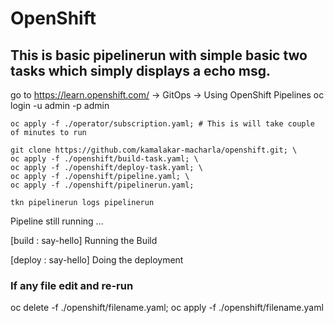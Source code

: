 # OpenShift
## This is basic pipelinerun with simple basic two tasks which simply displays a echo msg.

go to https://learn.openshift.com/   -> GitOps -> Using OpenShift Pipelines
oc login -u admin -p admin

```
oc apply -f ./operator/subscription.yaml; # This is will take couple of minutes to run

git clone https://github.com/kamalakar-macharla/openshift.git; \
oc apply -f ./openshift/build-task.yaml; \
oc apply -f ./openshift/deploy-task.yaml; \
oc apply -f ./openshift/pipeline.yaml; \
oc apply -f ./openshift/pipelinerun.yaml;

tkn pipelinerun logs pipelinerun
```
Pipeline still running ...

[build : say-hello] Running the Build

[deploy : say-hello] Doing the deployment


### If any file edit and re-run
oc delete -f ./openshift/filename.yaml;
oc apply -f ./openshift/filename.yaml
